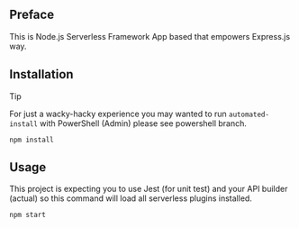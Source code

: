 ## Preface
This is Node.js Serverless Framework App based that empowers Express.js way.

## Installation
> [!TIP]
> For just a wacky-hacky experience you may wanted to run `automated-install` with PowerShell (Admin) please see powershell branch.

```term
npm install
```

## Usage
This project is expecting you to use Jest (for unit test) and your API builder (actual) so this command 
will load all serverless plugins installed. 

```term
npm start
```
